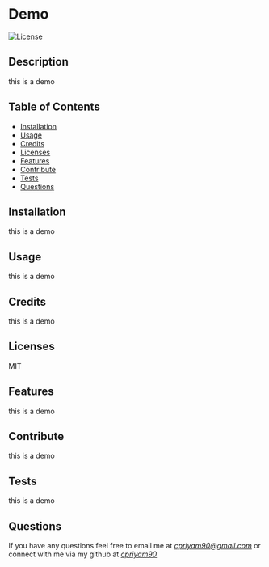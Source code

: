 
# Demo

[![License](https://img.shields.io/badge/License-MIT-green)](https://choosealicense.com/licenses/)

## Description
this is a demo


## Table of Contents
* [Installation](#Installation)
* [Usage](#Usage)
* [Credits](#Credits)
* [Licenses](#Licenses)
* [Features](#Features)
* [Contribute](#Contribute)
* [Tests](#Tests)
* [Questions](#Questions)


## Installation
this is a demo


## Usage
this is a demo


## Credits
this is a demo


## Licenses
MIT


## Features
this is a demo


## Contribute
this is a demo


## Tests
this is a demo


## Questions
If you have any questions feel free to email me at *cpriyam90@gmail.com* or connect with me via my github at *[cpriyam90](https://github.com/cpriyam90)*

